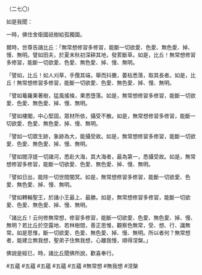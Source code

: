 （二七〇）

如是我聞：

一時，佛住舍衛國祇樹給孤獨園。

爾時，世尊告諸比丘：「無常想修習多修習，能斷一切欲愛、色愛、無色愛、掉、慢、無明。譬如田夫，於夏末秋初深耕其地，發荄斷草。如是，比丘！無常想修習多修習，能斷一切欲愛、色愛、無色愛、掉、慢、無明。

「譬如，比丘！如人刈草，手攬其端，舉而抖擻，萎枯悉落，取其長者。如是，比丘！無常想修習多修習，能斷一切欲愛、色愛、無色愛、掉、慢、無明。

「譬如菴羅果著樹，猛風搖條，果悉墮落。如是，無常想修習多修習，能斷一切欲愛、色愛、無色愛、掉、慢、無明。

「譬如樓閣，中心堅固，眾材所依，攝受不散。如是，無常想修習多修習，能斷一切欲愛、色愛、無色愛、掉、慢、無明。

「譬如一切眾生跡，象跡為大，能攝受故。如是，無常想修習多修習，能斷一切欲愛、色愛、無色愛、掉、慢、無明。

「譬如閻浮提一切諸河，悉赴大海，其大海者，最為第一，悉攝受故。如是，無常想修習多修習，能斷一切欲愛、色愛、無色愛、掉、慢、無明。

「譬如日出，能除一切世間闇冥。如是，無常想修習多修習，能斷一切欲愛、色愛、無色愛、掉、慢、無明。

「譬如轉輪聖王，於諸小王最上、最勝。如是，無常想修習多修習，能斷一切欲愛、色愛、無色愛、掉、慢、無明。

「諸比丘！云何修無常想，修習多修習，能斷一切欲愛、色愛、無色愛、掉、慢、無明？若比丘於空露地、若林樹間，善正思惟，觀察色無常，受、想、行、識無常。如是思惟，斷一切欲愛、色愛、無色愛、掉、慢、無明。所以者何？無常想者，能建立無我想，聖弟子住無我想，心離我慢，順得涅槃。」

佛說是經已，時，諸比丘聞佛所說，歡喜奉行。



#五蘊
#五蘊
#五蘊
#五蘊
#五蘊
#無常想
#無我想
#涅槃
